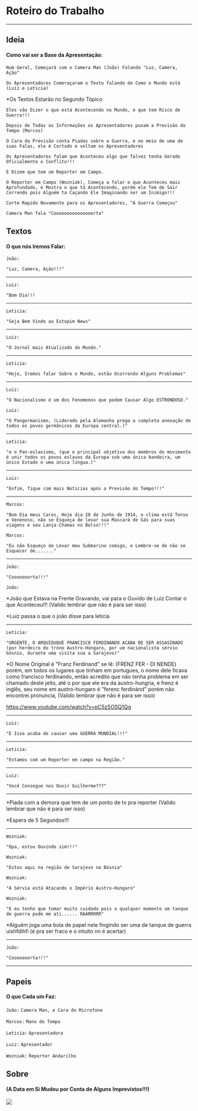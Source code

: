 # Roteiro do Trabalho

----------------------------------------------------

## Ideia

#### Como vai ser a Base da Apresentação:

`Num Geral, Começará com o Camera Man (João) Falando "Luz, Camera, Ação"`

`Os Apresentadores Comeraçaram o Texto falando de Como o Mundo está (Luiz e Leticia)`

*Os Textos Estarão no Segundo Tópico

`Eles vão Dizer o que está Acontecendo no Mundo, e que tem Risco de Guerra!!!`

`Depois de Todas as Informações os Apresentadores puxam a Previsão do Tempo (Marcos)`

`O Cara da Previsão conta Piadas sobre a Guerra, e no meio de uma de suas Falas, ele é Cortado e voltam os Apresentadores`

`Os Apresentadores falam que Aconteceu algo que Talvez tenha Gerado Oficialmente o Conflito!!!`

`E Dizem que tem um Reporter em Campo.`

`O Reporter em Campo (Wozniak), Começa a falar o que Aconteceu mais Aprofundado, e Mostra o que tá Acontecendo, porém ele Tem de Sair Correndo pois Alguém ta Caçando Ele Imaginando ser um Inimigo!!!`

`Corte Rapido Novamente para os Apresentadores, "A Guerra Começou"`

`Camera Man fala "Cooooooooooooooorta"`

## Textos

#### O que nós Iremos Falar:

`João:` 

 `"Luz, Camera, Ação!!!"`
 
 -----------------------------------------------
 
`Luiz:` 

 `"Bom Dia!!!`
 
 -----------------------------------------------
 
`Leticia:` 

 `"Seja Bem Vindo ao Estopim News"`
 
 -----------------------------------------------
 
`Luiz:` 

 `"O Jornal mais Atualizado do Mundo."`
 
 -----------------------------------------------
  
`Leticia:` 

 `"Hoje, Iremos falar Sobre o Mundo, estão Ocorrendo Alguns Problemas"`
 
 -----------------------------------------------
 
`Luiz:` 

 `"O Nacionalismo é um dos Fenomenos que podem Causar Algo ESTRONDOSO."`
 
`Luiz:` 

 `"O Pangermanismo, (Liderado pela Alemanha prega a completa anexação de todos os povos germânicos da Europa central.)"`
 
----------------------------------------------- 

`Leticia:` 

 `"e o Pan-eslavismo, (que o principal objetivo dos membros do movimento é unir todos os povos eslavos da Europa sob uma única bandeira, um único Estado e uma única língua.)"`

-----------------------------------------------

`Luiz:` 

 `"Enfim, fique com mais Noticias após a Previsão do Tempo!!!"`
 
-----------------------------------------------

`Marcos:` 

 `"Bom Dia meus Caros, Hoje dia 28 de Junho de 1914, o clima está Tenso e Venenoso, não se Esqueça de levar sua Mascará de Gás para suas viagens e seu Lança-Chamas no Bolso!!!"`
 
`Marcos:` 

 `"Eu não Esqueço de Levar meu Submarino comigo, e Lembre-se de não se Esquecer de......."`
 
 -----------------------------------------------
 
`João:` 

 `"Cooooooorta!!!"`
 
`João:` 

 *João que Estava na Frente Gravando, vai para o Ouvido de Luiz Contar o que Aconteceu!!! (Valido lembrar que não é para ser isso)
 
 *Luiz passa o que o joão disse para leticia
 
 -----------------------------------------------
 
`Leticia:` 

 `"URGENTE, O ARQUIDUQUE FRANCISCO FERDINANDO ACABA DE SER ASSASINADO (por herdeiro do trono Austro-Húngaro, por um nacionalista sérvio bósnio, durante uma visita sua a Sarajevo)"`
 
 *O Nome Original é "Franz Ferdinand" se lê: (FRENZ FER - DI NENDE) porém, em todos os lugares que tinham em portugues, o nome dele ficava como francisco ferdinando, então acredito que não tenha problema em ser chamado deste jeito, até o por que ele era da austro-hungria, e frenz é inglês, seu nome em austro-hungaro é "ferenc ferdinánd" porém não encontrei pronuncia, (Valido lembrar que não é para ser isso)
 
 https://www.youtube.com/watch?v=pC5z5OSQ1Qg
 
----------------------------------------------- 

`Luiz:` 

 `"E Isso acaba de causar uma GUERRA MUNDIAL!!!"`

-----------------------------------------------

`Leticia:` 

 `"Estamos com um Reporter em campo na Região."`
 
-----------------------------------------------

`Luiz:` 

 `"Você Consegue nos Ouvir Guilherme???"`
 
-----------------------------------------------

*Piada com a demora que tem de um ponto de tv pra reporter (Valido lembrar que não é para ser isso)

*Espera de 5 Segundos!!!

-----------------------------------------------

`Wozniak:` 

 `"Opa, estou Ouvindo sim!!!"`
 
`Wozniak:` 

 `"Estou aqui na região de Sarajevo na Bósnia"`
  
`Wozniak:` 

 `"A Sérvia está Atacando o Império Austro-Hungaro"`
 
`Wozniak:` 

 `"E eu tenho que tomar muito cuidado pois a qualquer momento um tanque de guerra pode me ati...... RAARRRRR"`

*Alguém joga uma bola de papel nele fingindo ser uma de tanque de guerra uishfdihfi (é pra ser fraco e o intuito nn é acertar)

-----------------------------------------------
 
`João:` 

 `"Cooooooorta!!!"`
 
-----------------------------------------------

## Papeis

#### O que Cada um Faz:

`João:` 
 `Camera Man, e Cara do Microfone`

`Marcos:` 
 `Mano do Tempo`

`Leticia:` 
 `Apresentadora`

`Luiz:` 
 `Apresentador`

`Wozniak:` 
 `Reporter Andarilho`


## Sobre

#### (A Data em Si Mudou por Conta de Alguns Imprevistos!!!)
<img src="https://media.discordapp.net/attachments/849431723540480010/987795846877835394/unknown.png?width=968&height=428">
